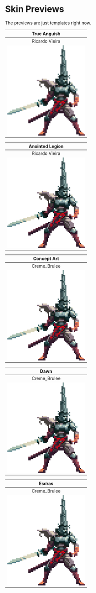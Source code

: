 # Skin Previews

The previews are just templates right now.

| True Anguish |
| :----: |
| Ricardo Vieira |
| <img src="PENITENT_ANGUISH/preview.png" width=252 height=292> |

| Anointed Legion |
| :----: |
| Ricardo Vieira |
| <img src="PENITENT_ANOINTED/preview.png" width=252 height=292> |

| Concept Art |
| :----: |
| Creme_Brulee |
| <img src="PENITENT_CB_CONCEPTART/preview.png" width=252 height=292> |

| Dawn |
| :----: |
| Creme_Brulee |
| <img src="PENITENT_CB_DAWN/preview.png" width=252 height=292> |

| Esdras |
| :----: |
| Creme_Brulee |
| <img src="PENITENT_CB_ESDRAS/preview.png" width=252 height=292> |
